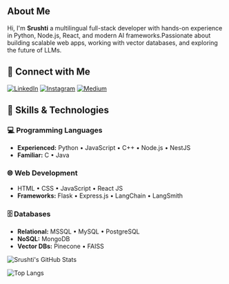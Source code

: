 ## About Me
Hi, I'm **Srushti** a multilingual full-stack developer with hands-on experience in Python, Node.js, React, and modern AI frameworks.Passionate about building scalable web apps, working with vector databases, and exploring the future of LLMs.

## 🔗 Connect with Me

[![LinkedIn](https://img.shields.io/badge/LinkedIn-blue?logo=linkedin)](https://www.linkedin.com/in/srushti-kashid-99baa5267)
[![Instagram](https://img.shields.io/badge/Instagram-E4405F?logo=instagram&logoColor=white)](https://www.instagram.com/srushti_36_)
[![Medium](https://img.shields.io/badge/Medium-black?logo=medium)](https://medium.com/@srushti0306)

## 🧠 Skills & Technologies

### 💻 Programming Languages
- **Experienced:** Python • JavaScript • C++ • Node.js • NestJS  
- **Familiar:** C • Java

### 🌐 Web Development
- HTML • CSS • JavaScript • React JS  
- **Frameworks:** Flask • Express.js • LangChain • LangSmith

### 🗄️ Databases
- **Relational:** MSSQL • MySQL • PostgreSQL  
- **NoSQL:** MongoDB  
- **Vector DBs:** Pinecone • FAISS

![Srushti's GitHub Stats](https://github-readme-stats.vercel.app/api?username=Srushti0306&show_icons=true&bg_color=00000000)

![Top Langs](https://github-readme-stats.vercel.app/api/top-langs/?username=anuraghazra&layout=compact)
